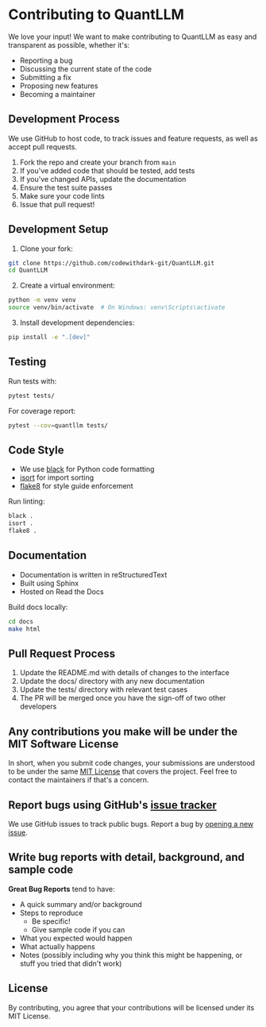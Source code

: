 # Contributing to QuantLLM

We love your input! We want to make contributing to QuantLLM as easy and transparent as possible, whether it's:

- Reporting a bug
- Discussing the current state of the code
- Submitting a fix
- Proposing new features
- Becoming a maintainer

## Development Process

We use GitHub to host code, to track issues and feature requests, as well as accept pull requests.

1. Fork the repo and create your branch from `main`
2. If you've added code that should be tested, add tests
3. If you've changed APIs, update the documentation
4. Ensure the test suite passes
5. Make sure your code lints
6. Issue that pull request!

## Development Setup

1. Clone your fork:
```bash
git clone https://github.com/codewithdark-git/QuantLLM.git
cd QuantLLM
```

2. Create a virtual environment:
```bash
python -m venv venv
source venv/bin/activate  # On Windows: venv\Scripts\activate
```

3. Install development dependencies:
```bash
pip install -e ".[dev]"
```

## Testing

Run tests with:
```bash
pytest tests/
```

For coverage report:
```bash
pytest --cov=quantllm tests/
```

## Code Style

- We use [black](https://github.com/psf/black) for Python code formatting
- [isort](https://pycqa.github.io/isort/) for import sorting
- [flake8](https://flake8.pycqa.org/) for style guide enforcement

Run linting:
```bash
black .
isort .
flake8 .
```

## Documentation

- Documentation is written in reStructuredText
- Built using Sphinx
- Hosted on Read the Docs

Build docs locally:
```bash
cd docs
make html
```

## Pull Request Process

1. Update the README.md with details of changes to the interface
2. Update the docs/ directory with any new documentation
3. Update the tests/ directory with relevant test cases
4. The PR will be merged once you have the sign-off of two other developers

## Any contributions you make will be under the MIT Software License

In short, when you submit code changes, your submissions are understood to be under the same [MIT License](http://choosealicense.com/licenses/mit/) that covers the project. Feel free to contact the maintainers if that's a concern.

## Report bugs using GitHub's [issue tracker](https://github.com/codfewithdark-git/QuantLLM/issues)

We use GitHub issues to track public bugs. Report a bug by [opening a new issue](https://github.com/codewithdark-git/QuantLLM/issues/new).

## Write bug reports with detail, background, and sample code

**Great Bug Reports** tend to have:

- A quick summary and/or background
- Steps to reproduce
  - Be specific!
  - Give sample code if you can
- What you expected would happen
- What actually happens
- Notes (possibly including why you think this might be happening, or stuff you tried that didn't work)

## License

By contributing, you agree that your contributions will be licensed under its MIT License.